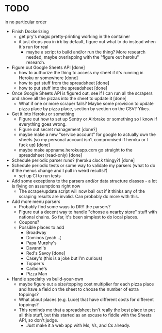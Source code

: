 TODO
====

in no particular order 

* Finish Dockerizing
  * get pry's magic pretty-printing working in the container
  * it just drops you in irb by default, figure out what to do instead when it's run for real
    * maybe a script to build and/or run the thing?  More research needed, maybe overlapping with the "figure out heroku" research.
* Figure out Google Sheets API [done]
  * how to authorize the thing to access my sheet if it's running in Heroku or somewhere [done]
  * how to get stuff from the spreadsheet [done]
  * how to put stuff into the spreadsheet [done]
* Once Google Sheets API is figured out, see if I can run all the scrapers and shove all the pizzas into the sheet to update it [done]
  * What if one or more scraper fails?  Maybe some provision to update pizza place by pizza place, section by section on the CSV? Yikes.
* Get it into Heroku or something
  * Figure out how to set up Sentry or Airbrake or something so I know if everything goes wrong.
  * Figure out secret management [done?]
  * maybe make a new "service account" for google to actually own the sheets (so my personal account isn't compromised if heroku or I fuck up) [done]
  * maybe make appname.herokuapp.com go straight to the spreadsheet (read-only) [done]
* Schedule periodic parser runs? (heroku clock thingy?) [done]
* Schedule periodic tests or some way to validate my parsers (what to do if the menus change and I pull in weird results?)
  * set up CI to run tests
* Add some exceptions to the parsers and/or data structure classes - a lot is flying on assumptions right now
  * The scrape/update script will now bail out if it thinks any of the scraping results are invalid.  Can probably do more with this.
* Add more menu parsers
  * Probably find some ways to DRY the parsers?
  * Figure out a decent way to handle "choose a nearby store" stuff with national chains.  So far, it's been simplest to do local places.
  * Coupons?
  * Possible places to add
    * Broadway
    * Dominos (yeah...)
    * Papa Murphy's
    * Davanni's
    * Red's Savoy [done]
    * Casey's (this is a joke but I'm curious)
    * Topper's
    * Carbone's
    * Pizza Man
* Handle specialty vs build-your-own
  * maybe figure out a size/topping cost multiplier for each pizza place and have a field on the sheet to choose the number of extra toppings?
  * What about places (e.g. Luce) that have different costs for different toppings?
  * This reminds me that a spreadsheet isn't really the best place to put all this stuff, but this started as an excuse to fiddle with the Sheets API, so don't judge.
    * Just make it a web app with Ms, Vs, and Cs already.
